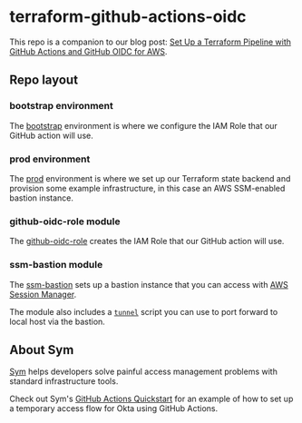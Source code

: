 # terraform-github-actions-oidc

This repo is a companion to our blog post: [Set Up a Terraform Pipeline with GitHub Actions and GitHub OIDC for AWS](https://blog.symops.com/2022/04/14/terraform-pipeline-with-github-actions-and-github-oidc-for-aws/).

## Repo layout

### bootstrap environment

The [bootstrap](environments/bootstrap) environment is where we configure the IAM Role that our GitHub action will use.

### prod environment

The [prod](environments/prod) environment is where we set up our Terraform state backend and provision some example infrastructure, in this case an AWS SSM-enabled bastion instance.

### github-oidc-role module

The [github-oidc-role](modules/github-oidc-role) creates the IAM Role that our GitHub action will use. 

### ssm-bastion module

The [ssm-bastion](modules/ssm-bastion) sets up a bastion instance that you can access with [AWS Session Manager](https://docs.aws.amazon.com/systems-manager/latest/userguide/session-manager.html).

The module also includes a [`tunnel`](modules/ssm-bastion/tunnel.sh) script you can use to port forward to local host via the bastion.

## About Sym

[Sym](https://www.symops.com) helps developers solve painful access management problems with standard infrastructure tools.

Check out Sym's [GitHub Actions Quickstart](https://github-actions.tutorials.symops.com/) for an example of how to set up a temporary access flow for Okta using GitHub Actions.
